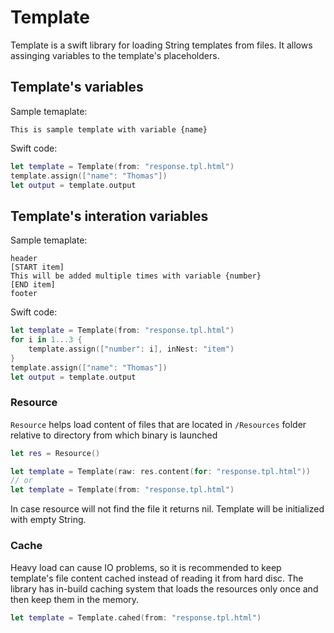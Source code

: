 # Template

Template is a swift library for loading String templates from files. It allows assinging variables to the template's placeholders.

## Template's variables
Sample temaplate:
```
This is sample template with variable {name}
```
Swift code:
```swift
let template = Template(from: "response.tpl.html")
template.assign(["name": "Thomas"])
let output = template.output
```
## Template's interation variables
Sample temaplate:
```
header
[START item]
This will be added multiple times with variable {number}
[END item]
footer
```
Swift code:
```swift
let template = Template(from: "response.tpl.html")
for i in 1...3 {
    template.assign(["number": i], inNest: "item")
}
template.assign(["name": "Thomas"])
let output = template.output
```
### Resource

`Resource` helps load content of files that are located in `/Resources` folder relative to directory from which binary is launched
```swift
let res = Resource()

let template = Template(raw: res.content(for: "response.tpl.html"))
// or
let template = Template(from: "response.tpl.html")
```
In case resource will not find the file it returns nil. Template will be initialized with empty String.
### Cache

Heavy load can cause IO problems, so it is recommended to keep template's file content cached instead of reading it from hard disc. The library has in-build caching system that loads the resources only once and then keep them in the memory.
```swift
let template = Template.cahed(from: "response.tpl.html")
```
